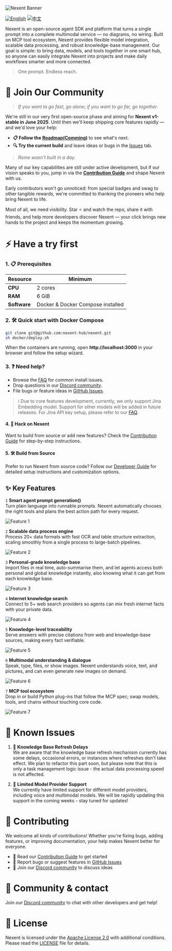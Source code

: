![Nexent Banner](./assets/NexentBanner.png)

[![English](https://img.shields.io/badge/English-README-blue)](README.md)
[![中文](https://img.shields.io/badge/中文-README-green)](README_CN.md)

Nexent is an open-source agent SDK and platform that turns a single prompt into a complete multimodal service — no diagrams, no wiring. Built on MCP tool ecosystem, Nexent provides flexible model integration, scalable data processing, and robust knowledge-base management. Our goal is simple: to bring data, models, and tools together in one smart hub, so anyone can easily integrate Nexent into projects and make daily workflows smarter and more connected.

> One prompt. Endless reach.

# 🤝 Join Our Community

> *If you want to go fast, go alone; if you want to go far, go together.*

We're still in our very first open-source phase and aiming for **Nexent v1-stable in June 2025**. Until then we'll keep shipping core features rapidly — and we'd love your help:

* **📋 Follow the [Roadmap(Comming)](#)** to see what's next.  
* **🔍 Try the current build** and leave ideas or bugs in the [Issues](https://github.com/nexent-hub/nexent/issues) tab.

> *Rome wasn't built in a day.*

Many of our key capabilities are still under active development, but if our vision speaks to you, jump in via the **[Contribution Guide](CONTRIBUTING.md)** and shape Nexent with us.

Early contributors won't go unnoticed: from special badges and swag to other tangible rewards, we're committed to thanking the pioneers who help bring Nexent to life.

Most of all, we need visibility. Star ⭐ and watch the repo, share it with friends, and help more developers discover Nexent — your click brings new hands to the project and keeps the momentum growing.

# ⚡ Have a try first

### 1. 📋 Prerequisites  

| Resource | Minimum |
|----------|---------|
| **CPU**  | 2 cores |
| **RAM**  | 6 GiB   |
| **Software** | Docker & Docker Compose installed |

### 2. 🛠️ Quick start with Docker Compose

```bash
git clone git@github.com:nexent-hub/nexent.git
sh docker/deploy.sh
```

When the containers are running, open **http://localhost:3000** in your browser and follow the setup wizard.

### 3. ❓ Need help?

- Browse the [FAQ](FAQ.md) for common install issues.  
- Drop questions in our [Discord community](https://discord.gg/tb5H3S3wyv).  
- File bugs or feature ideas in [GitHub Issues](https://github.com/nexent-hub/nexent/issues).

> ℹ️ Due to core features development, currently, we only support Jina Embedding model. Support for other models will be added in future releases. For Jina API key setup, please refer to our [FAQ](FAQ.md).

#### 4. 🔧 Hack on Nexent

Want to build from source or add new features? Check the [Contribution Guide](CONTRIBUTING.md) for step-by-step instructions.

#### 5. 🛠️ Build from Source

Prefer to run Nexent from source code? Follow our [Developer Guide](DEVELOPPER_NOTE.md) for detailed setup instructions and customization options.

## ✨ Key Features

`1` **Smart agent prompt generation()**  
   Turn plain language into runnable prompts. Nexent automatically chooses the right tools and plans the best action path for every request.

   ![Feature 1](./assets/Feature1.png)

`2` **Scalable data process engine**  
   Process 20+ data formats with fast OCR and table structure extraction, scaling smoothly from a single process to large-batch pipelines.

   ![Feature 2](./assets/Feature2.png)

`3` **Personal-grade knowledge base**  
   Import files in real time, auto-summarise them, and let agents access both personal and global knowledge instantly, also knowing what it can get from each knowledge base.

   ![Feature 3](./assets/Feature3.png)

`4` **Internet knowledge search**  
   Connect to 5+ web search providers so agents can mix fresh internet facts with your private data.

   ![Feature 4](./assets/Feature4.png)

`5` **Knowledge-level traceability**  
   Serve answers with precise citations from web and knowledge-base sources, making every fact verifiable.

   ![Feature 5](./assets/Feature5.png)

`6` **Multimodal understanding & dialogue**  
   Speak, type, files, or show images. Nexent understands voice, text, and pictures, and can even generate new images on demand.

   ![Feature 6](./assets/Feature6.png)

`7` **MCP tool ecosystem**  
   Drop in or build Python plug-ins that follow the MCP spec; swap models, tools, and chains without touching core code.

   ![Feature 7](./assets/Feature7.png)

# 🐛 Known Issues

1. 🔄 **Knowledge Base Refresh Delays**  
   We are aware that the knowledge base refresh mechanism currently has some delays, occasional errors, or instances where refreshes don't take effect. We plan to refactor this part soon, but please note that this is only a task management logic issue - the actual data processing speed is not affected.

2. 🤖 **Limited Model Provider Support**  
   We currently have limited support for different model providers, including voice and multimodal models. We will be rapidly updating this support in the coming weeks - stay tuned for updates!

# 👥 Contributing

We welcome all kinds of contributions! Whether you're fixing bugs, adding features, or improving documentation, your help makes Nexent better for everyone. 

- 📖 Read our [Contribution Guide](CONTRIBUTING.md) to get started
- 🐛 Report bugs or suggest features in [GitHub Issues](https://github.com/nexent-hub/nexent/issues)
- 💬 Join our [Discord community](https://discord.gg/tb5H3S3wyv) to discuss ideas

# 💬 Community & contact

Join our [Discord community](https://discord.gg/tb5H3S3wyv) to chat with other developers and get help!

# 📄 License

Nexent is licensed under the [Apache License 2.0](LICENSE) with additional conditions. Please read the [LICENSE](LICENSE) file for details.

